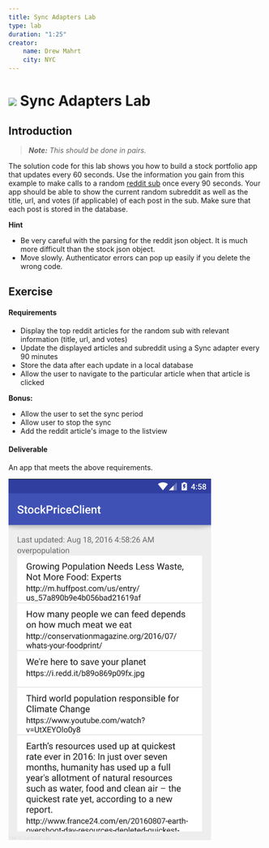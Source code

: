 ```yaml
---
title: Sync Adapters Lab
type: lab
duration: "1:25"
creator:
    name: Drew Mahrt
    city: NYC
---
```


# ![](https://ga-dash.s3.amazonaws.com/production/assets/logo-9f88ae6c9c3871690e33280fcf557f33.png) Sync Adapters Lab

## Introduction

> ***Note:*** _This should be done in pairs._

The solution code for this lab shows you how to build a stock portfolio app that updates every 60 seconds. Use the information you gain from this example to make calls to a random [reddit sub](https://www.reddit.com/r/random.json) once every 90 seconds. Your app should be able to show the current random subreddit as well as the title, url, and votes (if applicable) of each post in the sub. Make sure that each post is stored in the database. 

**Hint**
- Be very careful with the parsing for the reddit json object. It is much more difficult than the stock json object.
- Move slowly. Authenticator errors can pop up easily if you delete the wrong code. 

## Exercise

#### Requirements

- Display the top reddit articles for the random sub with relevant information (title, url, and votes)
- Update the displayed articles and subreddit using a Sync adapter every 90 minutes
- Store the data after each update in a local database
- Allow the user to navigate to the particular article when that article is clicked

**Bonus:**
- Allow the user to set the sync period
- Allow user to stop the sync
- Add the reddit article's image to the listview

#### Deliverable

An app that meets the above requirements.

<img src="./screenshots/screen1.png" width="400"/>
